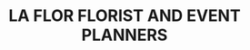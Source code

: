 ---
title: "LA FLOR FLORIST AND EVENT PLANNERS"
url: /kasaragod/la-flor-florist-and-event-planners/
shop: shop
---